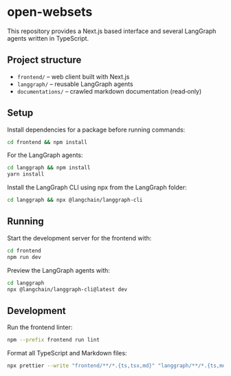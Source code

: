 # open-websets

This repository provides a Next.js based interface and several LangGraph agents written in TypeScript.

## Project structure

- `frontend/` – web client built with Next.js
- `langgraph/` – reusable LangGraph agents
- `documentations/` – crawled markdown documentation (read‑only)

## Setup

Install dependencies for a package before running commands:

```bash
cd frontend && npm install
```

For the LangGraph agents:

```bash
cd langgraph && npm install
yarn install
```

Install the LangGraph CLI using npx from the LangGraph folder:

```bash
cd langgraph && npx @langchain/langgraph-cli
```

## Running

Start the development server for the frontend with:

```bash
cd frontend
npm run dev
```

Preview the LangGraph agents with:

```bash
cd langgraph
npx @langchain/langgraph-cli@latest dev
```

## Development

Run the frontend linter:

```bash
npm --prefix frontend run lint
```

Format all TypeScript and Markdown files:

```bash
npx prettier --write "frontend/**/*.{ts,tsx,md}" "langgraph/**/*.{ts,md}"
```

